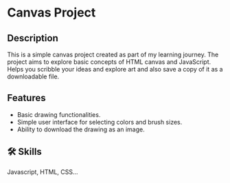 # Canvas Project
## Description
This is a simple canvas project created as part of my learning journey. The project aims to explore basic concepts of HTML canvas and JavaScript.
Helps you scribble your ideas and explore art and also save a copy of it as a downloadable file.



## Features

- Basic drawing functionalities.
- Simple user interface for selecting colors and brush sizes.
- Ability to download the drawing as an image.


## 🛠 Skills
Javascript, HTML, CSS...
